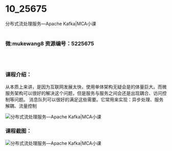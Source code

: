 # 10_25675
分布式流处理服务—Apache Kafka|MCA小课
<br/></br>
<h3>微:mukewang8 资源编号：5225675</h3>
<br/></br>
<h3>课程介绍：</h3>
<p>从本质上来讲，是因为互联网发展太快，使用单体架构无疑会是的体量巨大。而微服务架构可以很好的解决这个问题，但是服务与服务之间会还是出现耦合、访问控制等问题。 消息队列可以很好的满足这些需要。它常用来实现：异步处理、服务解耦、流量控制</p>
<p><img src="https://www.ko996.com/wp-content/uploads/img/2022/08/1-22-300x198.png" alt="分布式流处理服务—Apache Kafka|MCA小课"></p>
<div class="info-desc">
<h3>课程截图：</h3>
<p><img src="https://www.ko996.com/wp-content/uploads/img/2022/08/2-19.png" alt="分布式流处理服务—Apache Kafka|MCA小课"></p>


			
</div>
